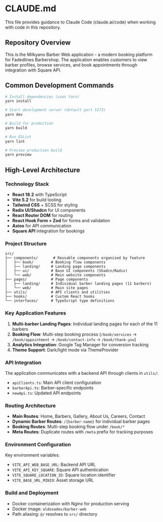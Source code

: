 # CLAUDE.md

This file provides guidance to Claude Code (claude.ai/code) when working with code in this repository.

## Repository Overview

This is the Milkyano Barber Web application - a modern booking platform for Fadedlines Barbershop. The application enables customers to view barber profiles, browse services, and book appointments through integration with Square API.

## Common Development Commands

```bash
# Install dependencies (uses Yarn)
yarn install

# Start development server (default port 5173)
yarn dev

# Build for production
yarn build

# Run ESLint
yarn lint

# Preview production build
yarn preview
```

## High-Level Architecture

### Technology Stack
- **React 18.2** with TypeScript
- **Vite 5.2** for build tooling
- **Tailwind CSS** + SCSS for styling
- **Radix UI/Shadcn** for UI components
- **React Router DOM** for routing
- **React Hook Form + Zod** for forms and validation
- **Axios** for API communication
- **Square API** integration for bookings

### Project Structure

```
src/
├── components/       # Reusable components organized by feature
│   ├── book/        # Booking flow components
│   ├── landing/     # Landing page components
│   ├── ui/          # Base UI components (Shadcn/Radix)
│   └── web/         # Main website components
├── pages/           # Page components
│   ├── landing/     # Individual barber landing pages (11 barbers)
│   └── web/         # Main site pages
├── utils/           # API clients and utilities
├── hooks/           # Custom React hooks
└── interfaces/      # TypeScript type definitions
```

### Key Application Features

1. **Multi-barber Landing Pages**: Individual landing pages for each of the 11 barbers
2. **Booking Flow**: Multi-step booking process (`/book/services` → `/book/appointment` → `/book/contact-info` → `/book/thank-you`)
3. **Analytics Integration**: Google Tag Manager for conversion tracking
4. **Theme Support**: Dark/light mode via ThemeProvider

### API Integration

The application communicates with a backend API through clients in `utils/`:
- `apiClients.ts`: Main API client configuration
- `barberApi.ts`: Barber-specific endpoints
- `newApi.ts`: Updated API endpoints

### Routing Architecture

- **Main Routes**: Home, Barbers, Gallery, About Us, Careers, Contact
- **Dynamic Barber Routes**: `/{barber-name}` for individual barber pages
- **Booking Routes**: Multi-step booking flow under `/book/*`
- **Meta Routes**: Duplicate routes with `/meta` prefix for tracking purposes

### Environment Configuration

Key environment variables:
- `VITE_API_WEB_BASE_URL`: Backend API URL
- `VITE_API_KEY_SQUARE`: Square API authentication
- `VITE_SQUARE_LOCATION_ID`: Square location identifier
- `VITE_BASE_URL_MINIO`: Asset storage URL

### Build and Deployment

- Docker containerization with Nginx for production serving
- Docker image: `aldovadev/barber-web`
- Path aliasing: `@/` resolves to `src/` directory